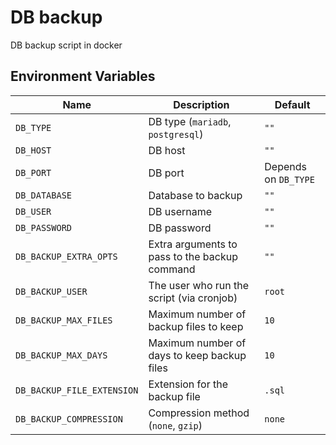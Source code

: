 # DB backup

DB backup script in docker

## Environment Variables

| Name                       | Description                                   | Default              |
|----------------------------|-----------------------------------------------|----------------------|
| `DB_TYPE`                  | DB type (`mariadb`, `postgresql`)             | `""`                 |
| `DB_HOST`                  | DB host                                       | `""`                 |
| `DB_PORT`                  | DB port                                       | Depends on `DB_TYPE` |
| `DB_DATABASE`              | Database to backup                            | `""`                 |
| `DB_USER`                  | DB username                                   | `""`                 |
| `DB_PASSWORD`              | DB password                                   | `""`                 |
| `DB_BACKUP_EXTRA_OPTS`     | Extra arguments to pass to the backup command | `""`                 |
| `DB_BACKUP_USER`           | The user who run the script (via cronjob)     | `root`               |
| `DB_BACKUP_MAX_FILES`      | Maximum number of backup files to keep        | `10`                 |
| `DB_BACKUP_MAX_DAYS`       | Maximum number of days to keep backup files   | `10`                 |
| `DB_BACKUP_FILE_EXTENSION` | Extension for the backup file                 | `.sql`               |
| `DB_BACKUP_COMPRESSION`    | Compression method (`none`, `gzip`)           | `none`               |
